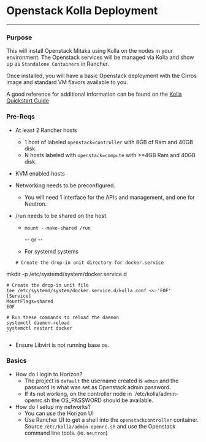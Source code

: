 # Openstack Kolla Deployment
---

### Purpose
This will install Openstack Mitaka using Kolla on the nodes in your environment. The Openstack services will be managed via Kolla and show up as `Standalone Containers` in Rancher.

Once installed, you will have a basic Openstack deployment with the Cirros image and standard VM flavors available to you. 

A good reference for additional information can be found on the [Kolla Quickstart Guide](http://docs.openstack.org/developer/kolla/quickstart.html)

### Pre-Reqs

 * At least 2 Rancher hosts
 	* 1 host of labeled `openstack=controller` with 8GB of Ram and 40GB disk.
 	* N hosts labeled with `openstack=compute` with >=4GB Ram and 40GB disk.
 * KVM enabled hosts
 * Networking needs to be preconfigured. 
 	* You will need 1 interface for the APIs and management, and one for Neutron.
 * /run needs to be shared on the host. 
 	* `mount --make-shared /run` 
 	
 		-- or --
 	
 	* For systemd systems
 	
 	```
 	# Create the drop-in unit directory for docker.service
mkdir -p /etc/systemd/system/docker.service.d

	# Create the drop-in unit file
	tee /etc/systemd/system/docker.service.d/kolla.conf <<-'EOF'
	[Service]
	MountFlags=shared
	EOF

	# Run these commands to reload the daemon
	systemctl daemon-reload
	systemctl restart docker
	```

 * Ensure Libvirt is not running base os.

### Basics
 
 * How do I login to Horizon?
 	* The project is `default` the username created is `admin` and the password is what was set as Openstack admin password.
 	* If its not working, on the controller node in `/etc/kolla/admin-openrc.sh the OS_PASSWORD should be available.
 * How do I setup my networks?
 	* You can use the Horizon UI
 	* Use Rancher UI to get a shell into the `openstackcontroller` container. Source `/etc/kolla/admin-openrc.sh` and use the Openstack command line tools. (ie. `neutron`)